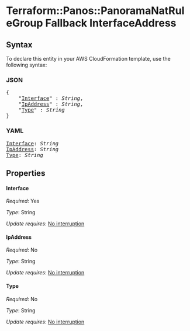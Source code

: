 # Terraform::Panos::PanoramaNatRuleGroup Fallback InterfaceAddress

## Syntax

To declare this entity in your AWS CloudFormation template, use the following syntax:

### JSON

<pre>
{
    "<a href="#interface" title="Interface">Interface</a>" : <i>String</i>,
    "<a href="#ipaddress" title="IpAddress">IpAddress</a>" : <i>String</i>,
    "<a href="#type" title="Type">Type</a>" : <i>String</i>
}
</pre>

### YAML

<pre>
<a href="#interface" title="Interface">Interface</a>: <i>String</i>
<a href="#ipaddress" title="IpAddress">IpAddress</a>: <i>String</i>
<a href="#type" title="Type">Type</a>: <i>String</i>
</pre>

## Properties

#### Interface

_Required_: Yes

_Type_: String

_Update requires_: [No interruption](https://docs.aws.amazon.com/AWSCloudFormation/latest/UserGuide/using-cfn-updating-stacks-update-behaviors.html#update-no-interrupt)

#### IpAddress

_Required_: No

_Type_: String

_Update requires_: [No interruption](https://docs.aws.amazon.com/AWSCloudFormation/latest/UserGuide/using-cfn-updating-stacks-update-behaviors.html#update-no-interrupt)

#### Type

_Required_: No

_Type_: String

_Update requires_: [No interruption](https://docs.aws.amazon.com/AWSCloudFormation/latest/UserGuide/using-cfn-updating-stacks-update-behaviors.html#update-no-interrupt)

